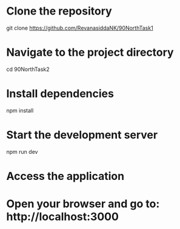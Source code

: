 # Clone the repository
git clone https://github.com/RevanasiddaNK/90NorthTask1

# Navigate to the project directory
cd 90NorthTask2

# Install dependencies
npm install

# Start the development server
npm run dev

# Access the application
# Open your browser and go to: http://localhost:3000
